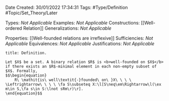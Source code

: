 <div class="topSpace"></div>

Date Created: 30/01/2022 17:34:31
Tags: #Type/Definition #Topic/Set_Theory/Later

Types: <i>Not Applicable</i>
Examples: <i>Not Applicable</i>
Constructions: [[Well-ordered Relation]]
Generalizations: <i>Not Applicable</i>

Properties: [[Well-founded relations are irreflexive]]
Sufficiencies: <i>Not Applicable</i>
Equivalences: <i>Not Applicable</i>
Justifications: <i>Not Applicable</i>

``` ad-Definition
title: Definition.

Let $X$ be a set. A binary relation $R$ is <b>well-founded on $X$</b> if there exists an $R$-minimal element in each non-empty subset of $X$. Formally,
$$\begin{equation}
    R\ \mathit{is\ well\textit{-}founded\ on\ }X\ \ \ \ \Leftrightarrow\ \ \ \ \fa S\subseteq X:\l[S\neq\em\Rightarrow\l(\ex m\in S,\fa s\in S:\lnot sRm\r)\r].
\end{equation}$$

```
